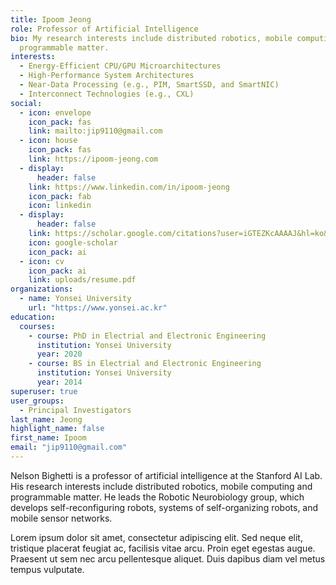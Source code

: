 ```yaml
---
title: Ipoom Jeong
role: Professor of Artificial Intelligence
bio: My research interests include distributed robotics, mobile computing and
  programmable matter.
interests:
  - Energy-Efficient CPU/GPU Microarchitectures
  - High-Performance System Architectures
  - Near-Data Processing (e.g., PIM, SmartSSD, and SmartNIC)
  - Interconnect Technologies (e.g., CXL)
social:
  - icon: envelope
    icon_pack: fas
    link: mailto:jip9110@gmail.com
  - icon: house
    icon_pack: fas
    link: https://ipoom-jeong.com
  - display:
      header: false
    link: https://www.linkedin.com/in/ipoom-jeong
    icon_pack: fab
    icon: linkedin
  - display:
      header: false
    link: https://scholar.google.com/citations?user=iGTEZKcAAAAJ&hl=ko&oi=ao
    icon: google-scholar
    icon_pack: ai
  - icon: cv
    icon_pack: ai
    link: uploads/resume.pdf
organizations:
  - name: Yonsei University
    url: "https://www.yonsei.ac.kr"
education:
  courses:
    - course: PhD in Electrial and Electronic Engineering
      institution: Yonsei University
      year: 2020
    - course: BS in Electrial and Electronic Engineering
      institution: Yonsei University
      year: 2014
superuser: true
user_groups:
  - Principal Investigators
last_name: Jeong
highlight_name: false
first_name: Ipoom
email: "jip9110@gmail.com"
---
```


Nelson Bighetti is a professor of artificial intelligence at the Stanford AI Lab. His research interests include distributed robotics, mobile computing and programmable matter. He leads the Robotic Neurobiology group, which develops self-reconfiguring robots, systems of self-organizing robots, and mobile sensor networks.

Lorem ipsum dolor sit amet, consectetur adipiscing elit. Sed neque elit, tristique placerat feugiat ac, facilisis vitae arcu. Proin eget egestas augue. Praesent ut sem nec arcu pellentesque aliquet. Duis dapibus diam vel metus tempus vulputate.
